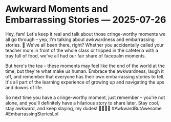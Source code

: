 # Awkward Moments and Embarrassing Stories — 2025-07-26

Hey, fam! Let's keep it real and talk about those cringe-worthy moments we all go through – yep, I'm talking about awkwardness and embarrassing stories. 😬 We've all been there, right? Whether you accidentally called your teacher mom in front of the whole class or tripped in the cafeteria with a tray full of food, we've all had our fair share of facepalm moments.

But here's the tea – these moments may feel like the end of the world at the time, but they're what make us human. Embrace the awkwardness, laugh it off, and remember that everyone has their own embarrassing stories to tell. It's all part of the learning experience of growing up and navigating the ups and downs of life.

So next time you have a cringe-worthy moment, just remember – you're not alone, and you'll definitely have a hilarious story to share later. Stay cool, stay awkward, and keep slaying, my dudes! 💁🏽‍♀️✨ #AwkwardButAwesome #EmbarrassingStoriesLol